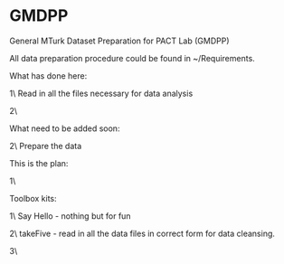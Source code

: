 # GMDPP

General MTurk Dataset Preparation for PACT Lab (GMDPP)


All data preparation procedure could be found in ~/Requirements.

What has done here:

1\ Read in all the files necessary for data analysis

2\ 

What need to be added soon:

2\ Prepare the data


This is the plan:

1\

Toolbox kits:

1\ Say Hello - nothing but for fun

2\ takeFive - read in all the data files in correct form for data cleansing.

3\ 
